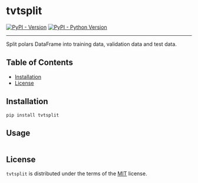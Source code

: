 # tvtsplit

[![PyPI - Version](https://img.shields.io/pypi/v/tvtsplit.svg)](https://pypi.org/project/tvtsplit)
[![PyPI - Python Version](https://img.shields.io/pypi/pyversions/tvtsplit.svg)](https://pypi.org/project/tvtsplit)

-----

Split polars DataFrame into training data, validation data and test data.

## Table of Contents

- [Installation](#installation)
- [License](#license)

## Installation

```console
pip install tvtsplit
```

## Usage

```

```

## License

`tvtsplit` is distributed under the terms of the [MIT](https://spdx.org/licenses/MIT.html) license.
